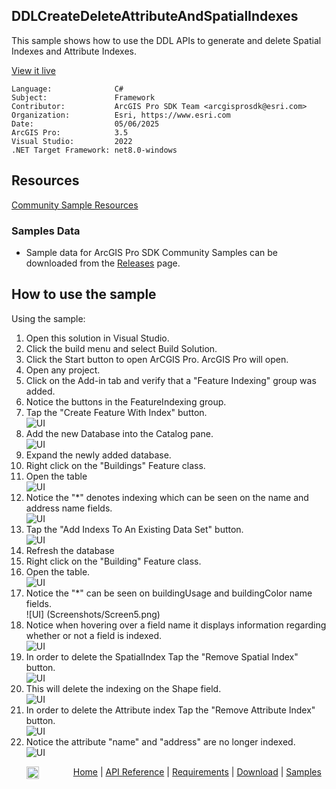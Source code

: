 ## DDLCreateDeleteAttributeAndSpatialIndexes

<!-- TODO: Write a brief abstract explaining this sample -->
This sample shows how to use the DDL APIs to generate and delete Spatial Indexes and Attribute Indexes.   
  


<a href="https://pro.arcgis.com/en/pro-app/sdk/" target="_blank">View it live</a>

<!-- TODO: Fill this section below with metadata about this sample-->
```
Language:              C#
Subject:               Framework
Contributor:           ArcGIS Pro SDK Team <arcgisprosdk@esri.com>
Organization:          Esri, https://www.esri.com
Date:                  05/06/2025
ArcGIS Pro:            3.5
Visual Studio:         2022
.NET Target Framework: net8.0-windows
```

## Resources

[Community Sample Resources](https://github.com/Esri/arcgis-pro-sdk-community-samples#resources)

### Samples Data

* Sample data for ArcGIS Pro SDK Community Samples can be downloaded from the [Releases](https://github.com/Esri/arcgis-pro-sdk-community-samples/releases) page.  

## How to use the sample
<!-- TODO: Explain how this sample can be used. To use images in this section, create the image file in your sample project's screenshots folder. Use relative url to link to this image using this syntax: ![My sample Image](FacePage/SampleImage.png) -->
Using the sample:  
  
1. Open this solution in Visual Studio.
2. Click the build menu and select Build Solution.    
3. Click the Start button to open ArCGIS Pro. ArcGIS Pro will open.      
4. Open any project.  
5. Click on the Add-in tab and verify that a "Feature Indexing" group was added.  
6. Notice the buttons in the FeatureIndexing group.  
7. Tap the "Create Feature With Index" button.  
![UI](Screenshots/Screen0.png)  
8. Add the new Database into the Catalog pane.  
![UI](Screenshots/Screen1.png)    
9. Expand the newly added database.  
10. Right click on the "Buildings" Feature class.  
11. Open the table  
![UI](Screenshots/Screen2.png)    
12. Notice the "*" denotes indexing which can be seen on the name and address name fields.  
![UI](Screenshots/Screen3.png)  
13. Tap the "Add Indexs To An Existing Data Set" button.  
![UI](Screenshots/Screen4.png)    
14. Refresh the database  
15. Right click on the "Building" Feature class.  
16. Open the table.  
![UI](Screenshots/Screen2.png)   
17. Notice the "*" can be seen on buildingUsage and buildingColor name fields.  
![UI] (Screenshots/Screen5.png)    
18. Notice when hovering over a field name it displays information regarding whether or not a field is indexed.  
![UI](Screenshots/Screen6.png)  
19. In order to delete the SpatialIndex Tap the "Remove Spatial Index" button.  
![UI](Screenshots/Screen8.png)  
20. This will delete the indexing on the Shape field.  
![UI](Screenshots/Screen7.png)  
21. In order to delete the Attribute index Tap the "Remove Attribute Index" button.  
![UI](Screenshots/Screen9.png)  
22. Notice the attribute "name" and "address" are no longer indexed.  
![UI](Screenshots/Screen10.png)  
  

<!-- End -->

&nbsp;&nbsp;&nbsp;&nbsp;&nbsp;&nbsp;<img src="https://esri.github.io/arcgis-pro-sdk/images/ArcGISPro.png"  alt="ArcGIS Pro SDK for Microsoft .NET Framework" height = "20" width = "20" align="top"  >
&nbsp;&nbsp;&nbsp;&nbsp;&nbsp;&nbsp;&nbsp;&nbsp;&nbsp;&nbsp;&nbsp;&nbsp;
[Home](https://github.com/Esri/arcgis-pro-sdk/wiki) | <a href="https://pro.arcgis.com/en/pro-app/latest/sdk/api-reference" target="_blank">API Reference</a> | [Requirements](https://github.com/Esri/arcgis-pro-sdk/wiki#requirements) | [Download](https://github.com/Esri/arcgis-pro-sdk/wiki#installing-arcgis-pro-sdk-for-net) | <a href="https://github.com/esri/arcgis-pro-sdk-community-samples" target="_blank">Samples</a>
